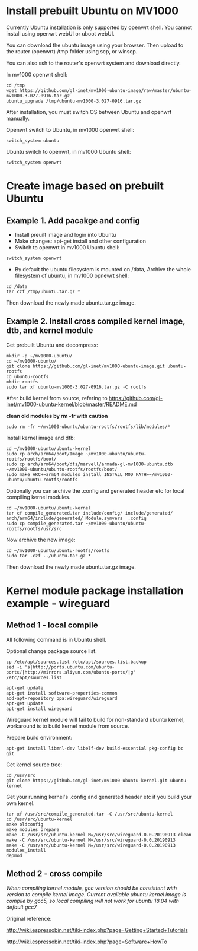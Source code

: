 # Install prebuilt Ubuntu on MV1000

Currently Ubuntu installation is only supported by openwrt shell. You cannot install using openwrt webUI or uboot webUI.


You can download the ubuntu image using your browser. Then upload to the router (openwrt) /tmp folder using scp, or winscp.

You can also ssh to the router's openwrt system and download directly.

In mv1000 openwrt shell:
```
cd /tmp
wget https://github.com/gl-inet/mv1000-ubuntu-image/raw/master/ubuntu-mv1000-3.027-0916.tar.gz
ubuntu_upgrade /tmp/ubuntu-mv1000-3.027-0916.tar.gz
```

After installation, you must switch OS between Ubuntu and openwrt manually.

Openwrt switch to Ubuntu, in mv1000 openwrt shell:
```
switch_system ubuntu
```

Ubuntu switch to openwrt, in mv1000 Ubuntu shell:
```
switch_system openwrt
```


# Create image based on prebuilt Ubuntu
## Example 1. Add pacakge and config
- Install preuilt image and login into Ubuntu
- Make changes: apt-get install and other configuration
- Switch to openwrt in mv1000 Ubuntu shell:
```
switch_system openwrt
```
- By default the ubuntu filesystem is mounted on /data,
  Archive the whole filesystem of ubuntu, in mv1000 opnewrt shell:
```
cd /data
tar czf /tmp/ubuntu.tar.gz *
```
Then download the newly made ubuntu.tar.gz image.

## Example 2. Install cross compiled kernel image, dtb, and kernel module

Get prebuilt Ubuntu and decompress:
```
mkdir -p ~/mv1000-ubuntu/
cd ~/mv1000-ubuntu/
git clone https://github.com/gl-inet/mv1000-ubuntu-image.git ubuntu-rootfs
cd ubuntu-rootfs
mkdir rootfs
sudo tar xf ubuntu-mv1000-3.027-0916.tar.gz -C rootfs
```
After build kernel from source, refering to
https://github.com/gl-inet/mv1000-ubuntu-kernel/blob/master/README.md

**clean old modules by rm -fr with caution**
```
sudo rm -fr ~/mv1000-ubuntu/ubuntu-rootfs/rootfs/lib/modules/*
```

Install kernel image and dtb:
```
cd ~/mv1000-ubuntu/ubuntu-kernel
sudo cp arch/arm64/boot/Image ~/mv1000-ubuntu/ubuntu-rootfs/rootfs/boot/
sudo cp arch/arm64/boot/dts/marvell/armada-gl-mv1000-ubuntu.dtb ~/mv1000-ubuntu/ubuntu-rootfs/rootfs/boot/
sudo make ARCH=arm64 modules_install INSTALL_MOD_PATH=~/mv1000-ubuntu/ubuntu-rootfs/rootfs
```

Optionally you can archive the .config and generated header etc for local compiling kernel modules.
```
cd ~/mv1000-ubuntu/ubuntu-kernel
tar cf compile_generated.tar include/config/ include/generated/ arch/arm64/include/generated/ Module.symvers  .config
sudo cp compile_generated.tar ~/mv1000-ubuntu/ubuntu-rootfs/rootfs/usr/src
```

Now archive the new image:
```
cd ~/mv1000-ubuntu/ubuntu-rootfs/rootfs
sudo tar -czf ../ubuntu.tar.gz *
```
Then download the newly made ubuntu.tar.gz image.

# Kernel module package installation example - wireguard

## Method 1 - local compile
All following command is in Ubuntu shell.

Optional change package source list.
```
cp /etc/apt/sources.list /etc/apt/sources.list.backup
sed -i 's|http://ports.ubuntu.com/ubuntu-ports/|http://mirrors.aliyun.com/ubuntu-ports/|g' /etc/apt/sources.list
```

```
apt-get update
apt-get install software-properties-common
add-apt-repository ppa:wireguard/wireguard
apt-get update
apt-get install wireguard
```
Wireguard kernel module will fail to build for non-standard ubuntu kernel, workaround is to build kernel module from source.

Prepare build environment:
```
apt-get install libmnl-dev libelf-dev build-essential pkg-config bc git
```
Get kernel source tree:
```
cd /usr/src
git clone https://github.com/gl-inet/mv1000-ubuntu-kernel.git ubuntu-kernel
```
Get your running kernel's .config and generated header etc if you build your own kernel.
```
tar xf /usr/src/compile_generated.tar -C /usr/src/ubuntu-kernel
cd /usr/src/ubuntu-kernel
make oldconfig
make modules_prepare
make -C /usr/src/ubuntu-kernel M=/usr/src/wireguard-0.0.20190913 clean
make -C /usr/src/ubuntu-kernel M=/usr/src/wireguard-0.0.20190913
make -C /usr/src/ubuntu-kernel M=/usr/src/wireguard-0.0.20190913 modules_install
depmod
```

## Method 2 - cross compile
*When compiling kernel module, gcc version should be consistent with version to compile kernel image.
Current available ubuntu kernel image is compile by gcc5, so local compiling will not work for ubuntu 18.04 with default gcc7*

Original reference:

http://wiki.espressobin.net/tiki-index.php?page=Getting+Started+Tutorials

http://wiki.espressobin.net/tiki-index.php?page=Software+HowTo
